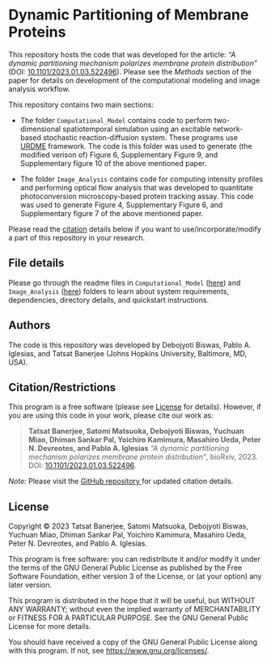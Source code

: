 # Dynamic Partitioning of Membrane Proteins

This repository hosts the code that was developed for the article: *“A dynamic partitioning mechanism polarizes membrane protein distribution”* (DOI: [10.1101/2023.01.03.522496](https://doi.org/10.1101/2023.01.03.522496)). Please see the *Methods* section of the paper for details on development of the computational modeling and image analysis workflow. 

This repository contains two main sections:

- The folder `Computational_Model` contains code to perform two-dimensional spatiotemporal simulation using an excitable network-based stochastic reaction-diffusion system. These programs use [URDME](https://github.com/URDME/urdme) framework. The code is this folder was used to generate (the modified verison of) Figure 6, Supplementary Figure 9, and Supplementary figure 10 of the above mentioned paper. 

- The folder `Image_Analysis` contains code for computing intensity profiles and performing optical flow analysis that was developed to quantitate photoconversion microscopy-based protein tracking assay. This code was used to generate Figure 4, Supplementary Figure 6, and Supplementary figure 7 of the above mentioned paper. 

Please read the [citation](#Citation/Restrictions) details below if you want to use/incorporate/modify a part of this repository in your research. 

## File details

Please go through the readme files in `Computational_Model` ([here](/Computational_Model/ComputationalModel.md)) and `Image_Analysis` ([here](/Image_Analysis/ImageAnalysis.md)) folders to learn about system requirements, dependencies, directory details, and quickstart instructions. 


## Authors

The code is this repository was developed by Debojyoti Biswas, Pablo A. Iglesias, and Tatsat Banerjee (Johns Hopkins University, Baltimore, MD, USA). 

## Citation/Restrictions

This program is a free software (please see [License](#license) for details). However, if you are using this code in your work, please cite our work as:


> **Tatsat Banerjee, Satomi Matsuoka, Debojyoti Biswas, Yuchuan Miao, Dhiman Sankar Pal, Yoichiro Kamimura, Masahiro Ueda, Peter N. Devreotes, and Pablo A. Iglesias** _“A dynamic partitioning mechanism polarizes membrane protein distribution”_, bioRxiv, 2023. DOI: [10.1101/2023.01.03.522496](https://doi.org/10.1101/2023.01.03.522496).

_Note:_ Please visit the [GitHub repository ](https://github.com/tatsatb/Dynamic-Partitioning-of-Membrane-Proteins) for updated citation details. 

## License 

Copyright © 2023 Tatsat Banerjee, Satomi Matsuoka, Debojyoti Biswas, Yuchuan Miao, Dhiman Sankar Pal, Yoichiro Kamimura, Masahiro Ueda, Peter N. Devreotes, and Pablo A. Iglesias.

This program is free software: you can redistribute it and/or modify it under the terms of the GNU General Public License as published by the Free Software Foundation, either version 3 of the License, or (at your option) any later version.

This program is distributed in the hope that it will be useful, but WITHOUT ANY WARRANTY; without even the implied warranty of MERCHANTABILITY or FITNESS FOR A PARTICULAR PURPOSE. See the GNU General Public License for more details.

You should have received a copy of the GNU General Public License along with this program. If not, see <https://www.gnu.org/licenses/>. 